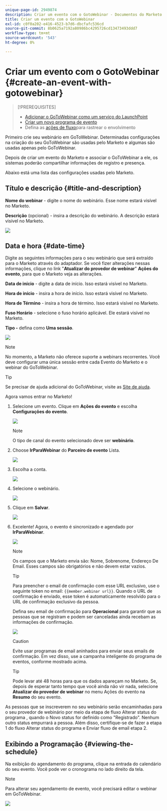 ```yaml
---
unique-page-id: 2949874
description: Criar um evento com o GotoWebinar - Documentos do Marketo - Documentação do produto
title: Criar um evento com o GotoWebinar
exl-id: c0f0a202-e416-4523-b7d6-dbcfafc536cd
source-git-commit: 8b0625a7192a80986bc4295726cd13473493ddd7
workflow-type: tm+mt
source-wordcount: '543'
ht-degree: 0%

---
```


# Criar um evento com o GotoWebinar {#create-an-event-with-gotowebinar}

>[!PREREQUISITES]
>
>* [Adicionar o GoToWebinar como um serviço do LaunchPoint](/help/marketo/product-docs/administration/additional-integrations/add-gotowebinar-as-a-launchpoint-service.md)
>* [Criar um novo programa de evento](/help/marketo/product-docs/demand-generation/events/understanding-events/create-a-new-event-program.md)
>* Defina as [ações de fluxo](/help/marketo/product-docs/core-marketo-concepts/smart-campaigns/flow-actions/add-a-flow-step-to-a-smart-campaign.md)para rastrear o envolvimento


Primeiro crie seu webinário em GoToWebinar. Determinadas configurações na criação do seu GoToWebinar são usadas pelo Marketo e algumas são usadas apenas pelo GoToWebinar.

Depois de criar um evento do Marketo e associar o GoToWebinar a ele, os sistemas poderão compartilhar informações de registro e presença.

Abaixo está uma lista das configurações usadas pelo Marketo.

## Título e descrição {#title-and-description}

**Nome do webinar** - digite o nome do webinário. Esse nome estará visível no Marketo.

**Descrição** (opcional) - insira a descrição do webinário. A descrição estará visível no Marketo.

![](assets/image2015-5-28-15-3a1-3a36.png)

## Data e hora {#date-time}

Digite as seguintes informações para o seu webinário que será extraído para o Marketo através do adaptador. Se você fizer alterações nessas informações, clique no link &quot;**Atualizar do provedor de webinar**&quot; **Ações do evento**, para que o Marketo veja as alterações.

**Data de início** - digite a data de início. Isso estará visível no Marketo.

**Hora de início** - insira a hora de início. Isso estará visível no Marketo.

**Hora de Término** - insira a hora de término. Isso estará visível no Marketo.

**Fuso Horário** - selecione o fuso horário aplicável. Ele estará visível no Marketo.

**Tipo -** defina como **Uma sessão**.

![](assets/image2015-5-28-15-3a7-3a1.png)

>[!NOTE]
>
>No momento, a Marketo não oferece suporte a webinars recorrentes. Você deve configurar uma única sessão entre cada Evento do Marketo e o webinar do GoToWebinar.

>[!TIP]
>
>Se precisar de ajuda adicional do GoToWebinar, visite as [Site de ajuda](https://support.logmeininc.com/gotowebinar).

Agora vamos entrar no Marketo!

1. Selecione um evento. Clique em **Ações do evento** e escolha **Configurações do evento**.

   ![](assets/image2015-5-14-14-3a53-3a10.png)

   >[!NOTE]
   >
   >O tipo de canal do evento selecionado deve ser **webinário**.

1. Choose **IrParaWebinar** do **Parceiro de evento** Lista.

   ![](assets/image2015-5-14-14-3a55-3a20.png)

1. Escolha a conta.

   ![](assets/rtaimage-2.png)

1. Selecione o webinário.

   ![](assets/image2015-5-14-14-3a57-3a31.png)

1. Clique em **Salvar**.

   ![](assets/image2015-5-14-14-3a58-3a54.png)

1. Excelente! Agora, o evento é sincronizado e agendado por **IrParaWebinar**.

   ![](assets/image2015-5-14-15-3a0-3a47.png)

   >[!NOTE]
   >
   >Os campos que o Marketo envia são: Nome, Sobrenome, Endereço De Email. Esses campos são obrigatórios e não devem estar vazios.

   >[!TIP]
   >
   >Para preencher o email de confirmação com esse URL exclusivo, use o seguinte token no email: `{{member.webinar url}}`. Quando o URL de confirmação é enviado, esse token é automaticamente resolvido para o URL de confirmação exclusivo da pessoa.
   >
   >Defina seu email de confirmação para **Operacional** para garantir que as pessoas que se registram e podem ser canceladas ainda recebam as informações de confirmação.

   ![](assets/goto-webinar.png)

   >[!CAUTION]
   >
   >Evite usar programas de email aninhados para enviar seus emails de confirmação. Em vez disso, use a campanha inteligente do programa de eventos, conforme mostrado acima.

   >[!TIP]
   >
   >Pode levar até 48 horas para que os dados apareçam no Marketo. Se, depois de esperar tanto tempo que você ainda não vir nada, selecione **Atualizar do provedor de webinar** no menu Ações do evento na **Resumo** do seu evento.

As pessoas que se inscreverem no seu webinário serão encaminhadas para o seu provedor de webinário por meio da etapa de fluxo Alterar status do programa , quando o Novo status for definido como &quot;Registrado&quot;. Nenhum outro status empurrará a pessoa. Além disso, certifique-se de fazer a etapa 1 do fluxo Alterar status do programa e Enviar fluxo de email etapa 2.

## Exibindo a Programação  {#viewing-the-schedule}

Na exibição do agendamento do programa, clique na entrada do calendário do seu evento. Você pode ver o cronograma no lado direito da tela.

>[!NOTE]
>
>Para alterar seu agendamento de evento, você precisará editar o webinar em GoToWebinar.

![](assets/image2015-5-14-15-3a3-3a13.png)
